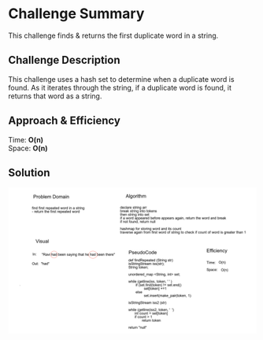 # Challenge Summary
This challenge finds & returns the first duplicate word in a string. 

## Challenge Description
This challenge uses a hash set to determine when a duplicate word is found. 
As it iterates through the string, if a duplicate word is found, it returns
that word as a string. 

## Approach & Efficiency
Time: **O(n)** <br>
Space: **O(n)** <br>

## Solution
![repeatedword](../../../../../src/main/resources/repeated-word.png)